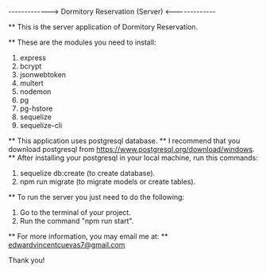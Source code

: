 -------------> Dormitory Reservation (Server) <-------------

** This is the server application of Dormitory Reservation. 

** These are the modules you need to install:

1. express
2. bcrypt
3. jsonwebtoken
4. multert
5. nodemon
6. pg
7. pg-hstore
8. sequelize
9. sequelize-cli

** This application uses postgresql database. 
** I recommend that you download postgresql from https://www.postgresql.org/download/windows. 
** After installing your postgresql in your local machine, run this commands:

1. sequelize db:create (to create database).
2. npm run migrate (to migrate models or create tables).

** To run the server you just need to do the following:

1. Go to the terminal of your project.
2. Run the command "npm run start".

** For more information, you may email me at:
** edwardvincentcuevas7@gmail.com

Thank you!
